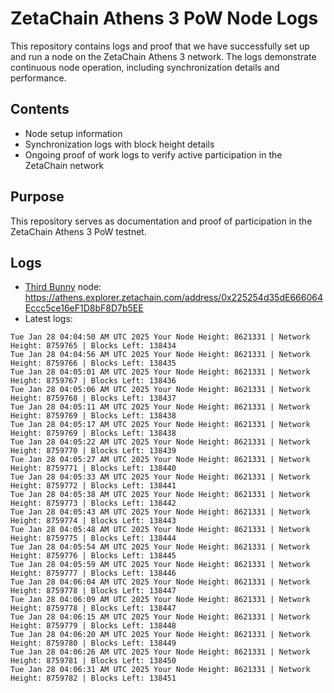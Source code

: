 # ZetaChain Athens 3 PoW Node Logs
This repository contains logs and proof that we have successfully set up and run a node on the ZetaChain Athens 3 network. The logs demonstrate continuous node operation, including synchronization details and performance.

## Contents
- Node setup information
- Synchronization logs with block height details
- Ongoing proof of work logs to verify active participation in the ZetaChain network

## Purpose
This repository serves as documentation and proof of participation in the ZetaChain Athens 3 PoW testnet.

## Logs

- [Third Bunny](https://thirdbunny.xyz/) node: https://athens.explorer.zetachain.com/address/0x225254d35dE666064Eccc5ce16eF1D8bF8D7b5EE
- Latest logs:
```
Tue Jan 28 04:04:50 AM UTC 2025 Your Node Height: 8621331 | Network Height: 8759765 | Blocks Left: 138434
Tue Jan 28 04:04:56 AM UTC 2025 Your Node Height: 8621331 | Network Height: 8759766 | Blocks Left: 138435
Tue Jan 28 04:05:01 AM UTC 2025 Your Node Height: 8621331 | Network Height: 8759767 | Blocks Left: 138436
Tue Jan 28 04:05:06 AM UTC 2025 Your Node Height: 8621331 | Network Height: 8759768 | Blocks Left: 138437
Tue Jan 28 04:05:11 AM UTC 2025 Your Node Height: 8621331 | Network Height: 8759769 | Blocks Left: 138438
Tue Jan 28 04:05:17 AM UTC 2025 Your Node Height: 8621331 | Network Height: 8759769 | Blocks Left: 138438
Tue Jan 28 04:05:22 AM UTC 2025 Your Node Height: 8621331 | Network Height: 8759770 | Blocks Left: 138439
Tue Jan 28 04:05:27 AM UTC 2025 Your Node Height: 8621331 | Network Height: 8759771 | Blocks Left: 138440
Tue Jan 28 04:05:33 AM UTC 2025 Your Node Height: 8621331 | Network Height: 8759772 | Blocks Left: 138441
Tue Jan 28 04:05:38 AM UTC 2025 Your Node Height: 8621331 | Network Height: 8759773 | Blocks Left: 138442
Tue Jan 28 04:05:43 AM UTC 2025 Your Node Height: 8621331 | Network Height: 8759774 | Blocks Left: 138443
Tue Jan 28 04:05:48 AM UTC 2025 Your Node Height: 8621331 | Network Height: 8759775 | Blocks Left: 138444
Tue Jan 28 04:05:54 AM UTC 2025 Your Node Height: 8621331 | Network Height: 8759776 | Blocks Left: 138445
Tue Jan 28 04:05:59 AM UTC 2025 Your Node Height: 8621331 | Network Height: 8759777 | Blocks Left: 138446
Tue Jan 28 04:06:04 AM UTC 2025 Your Node Height: 8621331 | Network Height: 8759778 | Blocks Left: 138447
Tue Jan 28 04:06:09 AM UTC 2025 Your Node Height: 8621331 | Network Height: 8759778 | Blocks Left: 138447
Tue Jan 28 04:06:15 AM UTC 2025 Your Node Height: 8621331 | Network Height: 8759779 | Blocks Left: 138448
Tue Jan 28 04:06:20 AM UTC 2025 Your Node Height: 8621331 | Network Height: 8759780 | Blocks Left: 138449
Tue Jan 28 04:06:26 AM UTC 2025 Your Node Height: 8621331 | Network Height: 8759781 | Blocks Left: 138450
Tue Jan 28 04:06:31 AM UTC 2025 Your Node Height: 8621331 | Network Height: 8759782 | Blocks Left: 138451
```
